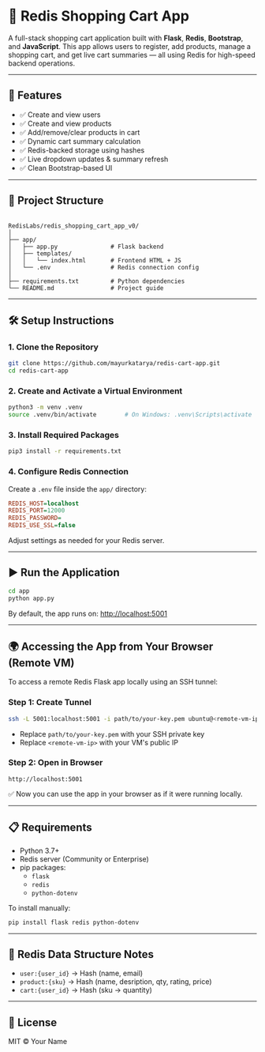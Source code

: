 
# 🛒 Redis Shopping Cart App

A full-stack shopping cart application built with **Flask**, **Redis**, **Bootstrap**, and **JavaScript**. This app allows users to register, add products, manage a shopping cart, and get live cart summaries — all using Redis for high-speed backend operations.

---

## 🚀 Features

- ✅ Create and view users  
- ✅ Create and view products  
- ✅ Add/remove/clear products in cart  
- ✅ Dynamic cart summary calculation  
- ✅ Redis-backed storage using hashes  
- ✅ Live dropdown updates & summary refresh  
- ✅ Clean Bootstrap-based UI

---

## 📁 Project Structure

```

RedisLabs/redis_shopping_cart_app_v0/
│
├── app/
│   ├── app.py               # Flask backend
│   ├── templates/
│   │   └── index.html       # Frontend HTML + JS
│   └── .env                 # Redis connection config
│
├── requirements.txt         # Python dependencies
└── README.md                # Project guide
```

---

## 🛠️ Setup Instructions

### 1. Clone the Repository

```bash
git clone https://github.com/mayurkatarya/redis-cart-app.git
cd redis-cart-app
```

### 2. Create and Activate a Virtual Environment

```bash
python3 -m venv .venv
source .venv/bin/activate        # On Windows: .venv\Scripts\activate
```

### 3. Install Required Packages

```bash
pip3 install -r requirements.txt
```

### 4. Configure Redis Connection

Create a `.env` file inside the `app/` directory:

```ini
REDIS_HOST=localhost
REDIS_PORT=12000
REDIS_PASSWORD=
REDIS_USE_SSL=false
```

Adjust settings as needed for your Redis server.

---

## ▶️ Run the Application

```bash
cd app
python app.py
```

By default, the app runs on: [http://localhost:5001](http://localhost:5001)

---

## 🌍 Accessing the App from Your Browser (Remote VM)

To access a remote Redis Flask app locally using an SSH tunnel:

### Step 1: Create Tunnel

```bash
ssh -L 5001:localhost:5001 -i path/to/your-key.pem ubuntu@<remote-vm-ip>
```

- Replace `path/to/your-key.pem` with your SSH private key  
- Replace `<remote-vm-ip>` with your VM's public IP

### Step 2: Open in Browser

```
http://localhost:5001
```

✅ Now you can use the app in your browser as if it were running locally.

---

## 📋 Requirements

- Python 3.7+
- Redis server (Community or Enterprise)
- pip packages:
  - `flask`
  - `redis`
  - `python-dotenv`

To install manually:

```bash
pip install flask redis python-dotenv
```

---

## 🧠 Redis Data Structure Notes

- `user:{user_id}` → Hash (name, email)  
- `product:{sku}` → Hash (name, desription, qty, rating, price)  
- `cart:{user_id}` → Hash (sku → quantity)

---

## 📄 License

MIT © Your Name
